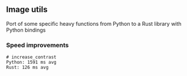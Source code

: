 ## Image utils

Port of some specific heavy functions from Python to a Rust library with Python bindings

### Speed improvements

```
# increase_contrast
Python: 1591 ms avg
Rust: 126 ms avg
```
